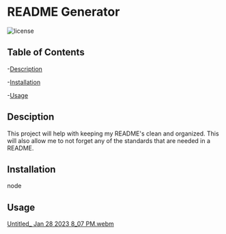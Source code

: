  # README Generator  
  ![license](https://img.shields.io/badge/License-Apache_2.0-blue.svg)
  

 ## Table of Contents
 
  -[Description](#Description)
 
  -[Installation](#Installation)
 
  -[Usage](#Usage)




  ## Desciption
 This project will help with keeping my README's clean and organized. This will also allow me to not forget any of the standards that are needed in a README.

 
  ## Installation 
node

  ## Usage
 [Untitled_ Jan 28 2023 8_07 PM.webm](https://user-images.githubusercontent.com/90412072/215298406-9d2d04cb-769a-4987-9960-9c23a1540a5d.webm)



 
